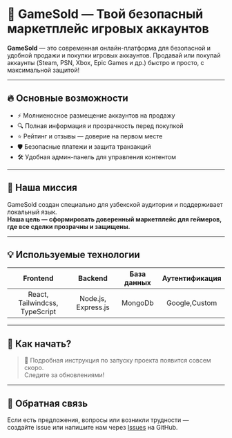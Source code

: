 # 🚀 GameSold — Твой безопасный маркетплейс игровых аккаунтов

<div align="center">
  <!-- Баннер или лого по желанию, замените src на ваш путь -->
  <!-- <img src="https://your-cdn.com/gamesold-banner.png" alt="GameSold banner" width="80%" /> -->
</div>

**GameSold** — это современная онлайн-платформа для безопасной и удобной продажи и покупки игровых аккаунтов. Продавай или покупай аккаунты (Steam, PSN, Xbox, Epic Games и др.) быстро и просто, с максимальной защитой!

---

## 🔥 Основные возможности

- ⚡️ Молниеносное размещение аккаунтов на продажу
- 🔍 Полная информация и прозрачность перед покупкой
- ⭐️ Рейтинг и отзывы — доверие на первом месте
- 🛡 Безопасные платежи и защита транзакций
- 🛠 Удобная админ-панель для управления контентом

---

## 🎯 Наша миссия

GameSold создан специально для узбекской аудитории и поддерживает локальный язык.  
**Наша цель — сформировать доверенный маркетплейс для геймеров, где все сделки прозрачны и защищены.**

---

## 💡 Используемые технологии

| Frontend                            | Backend             | База данных | Аутентификация | 
|:------------------------------------:|:-------------------:|:-----------:|:---------------:|
| React, Tailwindcss, TypeScript | Node.js, Express.js | MongoDb  | Google,Custom           

---

## 🚦 Как начать?

> 📘 Подробная инструкция по запуску проекта появится совсем скоро.<br>Следите за обновлениями!

---

## 💬 Обратная связь

Если есть предложения, вопросы или возникли трудности —  
создайте issue или напишите нам через [Issues](../../issues) на GitHub.

<!-- Можно добавить стильные иллюстрации, если есть:
<div align="center">
  <img src="https://your-cdn.com/gamesold-characters.png" alt="GameSold Characters" width="50%" />
</div>
-->
